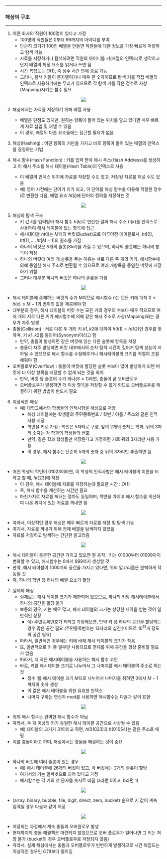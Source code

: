 -----
### 해싱의 구조
-----
1. 어떤 회사의 직원이 100명이 있다고 가정
   - 100명의 직원들은 0부터 99까지의 아이디를 부여
   - 단순히 크기가 100인 배열을 만들면 직원들에 대한 정보를 가장 빠르게 저장하고 탐색 가능
   - 자료를 저장하거나 탐색하려면 직원의 아이디를 키(배열의 인덱스)로 생각하고 단지 배열의 특정 요소를 읽거나 쓰면 됨
   - 시간 복잡도는 $O(1)$, 즉 상수 시간 안에 종료 가능
   - 그러나, 탐색 키들이 문자열이거나 매우 큰 숫자이므로 탐색 키를 직접 배열의 인덱스로 사용하기에는 무리가 있으므로 각 탐색 키를 작은 정수로 사상(Mapping)시키는 함수 필요
<div align="center">
<img src="https://github.com/user-attachments/assets/9c29b869-c595-4c18-a7bf-5aaa9bdefee8">
</div>

2. 해싱에서는 자료를 저장하기 위해 배열 사용
   - 배열은 단점도 있지만, 원하는 항목이 들어 있는 위치를 알고 있다면 매우 빠르게 자료 삽입 및 꺼낼 수 있음
   - 이 경우, 배열의 다른 요소들에는 접근할 필요가 없음

3. 해싱(Hashing) : 어떤 항목의 키만을 가지고 바로 항목이 들어 있는 배열의 인덱스를 결정하는 기법
4. 해시 함수(Hash Function) : 키를 입력 받아 해시 주소(Hash Address)를 생성하고 이 해시 주소를 해시 테이블(Hash Table)의 인덱스로 사용
   - 이 배열의 인덱스 위치에 자료를 저장할 수도 있고, 저장된 자료를 꺼낼 수도 있음
   - 예) 영어 사전에는 단어가 키가 되고, 이 단어를 해싱 함수를 이용해 적절한 정수 $i$로 변환한 다음, 배열 요소 $ht[i]$에 단어의 정의를 저장하는 것
<div align="center">
<img src="https://github.com/user-attachments/assets/4f394e3a-1523-4c3f-bf9a-e2f2bd2661d3">
</div>

5. 해싱의 탐색 구조
   - 키 값 $k$를 입력받아 해시 함수 $h(k)$로 연산한 결과 해시 주소 $h(k)$를 인덱스로 사용하여 해시 테이블에 있는 항목에 접근
   - 해시테이블 $ht$에는 $M$개의 버킷(Bucket)으로 이루어진 테이블로서, $ht[0], ht[1], ..., ht[M-1]$의 원소를 가짐
   - 하나의 버킷은 $S$개의 슬롯(Slot)을 가질 수 있으며, 하나의 슬롯에는 하나의 항목이 저장
   - 하나의 버킷에 여러 개 슬롯을 두는 이유는 서로 다른 두 개의 키가, 해시함수에 의해 동일한 해시 주소로 변환될 수 있으므로 여러 개항목을 동일한 버킷에 저장하기 위함
   - 그러나 대부분 하나의 버킷은 하나의 슬롯을 가짐
<div align="center">
<img src="https://github.com/user-attachments/assets/4b5b65fa-a489-42ba-b0b3-52dd680a74c5">
</div>

   - 해시 테이블에 존재하는 버킷의 수가 M이므로 해시함수 $h$는 모든 키에 대해 $0 ≤ h(x) ≤ M-1$의 범위의 값을 제공해야 함
   - 대부분의 경우, 해시 테이블의 버킷 수는 모든 키의 경우의 수보다 매우 작으므로 여러 개의 서로 다른 키가 해시함수에 의해 같은 해시 주소로 사상(Mapping)되는 경우가 자주 발생
   - 충돌(Collision) : 서로 다른 두 개의 키 $k1, k2$에 대하여 $h(k1) = h(k2)$인 경우를 뜻하며, 키 $k1, k2$를 동의어(Synonym)이라고 함
     + 만약, 충돌이 발생하면 같은 버킷에 있는 다른 슬롯에 항목을 저장
     + 충돌이 자주 발생하면 버킷 내부에서의 순차 탐색 시간이 길어져 탐색 성능이 저하될 수 있으므로 해시 함수를 수정해주거나 해시테이블의 크기를 적절히 조절해줘야 함
   - 오버플로우(Overflow) : 충돌이 버킷에 할당된 슬롯 수보다 많이 발생하게 되면 버킷에 더 이상 항목을 저장할 수 없게 되는 것을 의미
     + 만약, 버킷 당 슬롯의 수가 하나($S = 1$)라면, 충돌이 곧 오버플로우
     + 오버플로우가 발생하면 더 이상 항목을 저장할 수 없게 되므로 오버플로우를 해결하기 위한 방법이 반드시 필요

6. 이상적인 해싱
   - 예) 대학교에서의 학생들의 인적사항을 해싱으로 저장
     + 해싱 테이블에는 학생들의 주민등록번호 / 학번 / 이름 / 주소와 같은 인적 사항 저장
     + 학번을 키로 가정 : 학번은 5자리로 구성, 앞의 2개의 숫자는 학과, 뒤의 3자리 숫자는 각 학과의 학생들의 번호
     + 만약, 같은 학과 학생들만 저장된다고 가정하면 키로 뒤의 3자리만 사용 가능
     + 이 경우, 해시 함수는 단순히 5개의 숫자 중 뒤의 3자리만 추출하면 됨
<div align="center">
<img src="https://github.com/user-attachments/assets/158dfcac-1f91-4618-86d8-ea412a091fe0">
</div>

   - 어떤 학생의 학번이 01023이라면, 이 학생의 인적사항은 해시 테이블의 이름을 ht라고 할 때, $ht[23]$에 저장
     + 이 경우, 해시 테이블에 자료를 저장하는데 필요한 시간 : $O(1)$
     + 즉, 해시 함수를 계산하는 시간만 필요
     + 마찬가지로 자료를 꺼내는 절차도 돋일하며, 학번을 가지고 해시 함수를 게산하여 나온 위치에 있는 자료를 꺼내면 됨

<div align="center">
<img src="https://github.com/user-attachments/assets/87ab32ec-5143-4b3d-8d6c-c406842789d5">
</div>

   - 따라서, 이상적인 경우 해싱은 매우 빠르게 자료를 저장 및 탐색 가능
   - 여기서, 자료를 꺼내기 위해 전체 배열을 탐색하지 않았음
   - 자료를 저장하고 탐색하는 간단한 알고리즘
<div align="center">
<img src="https://github.com/user-attachments/assets/974dc5d2-f656-4627-8f04-e07cf0d252d4">
</div>

   - 해시 테이블이 충분한 공간만 가지고 있으면 잘 동작 : 키는 01000부터 01999까지 변화할 수 있고, 해시함수는 0에서 999까지 생성할 것
   - 만약, 해시 테이블이 1000개의 공간을 가지고 있다면, 위의 알고리즘은 완벽하게 작동될 것
   - 즉, 하나의 학번 당 하나의 배열 요소가 할당

7. 실제의 해싱
   - 실제로는 해시 테이블 크기가 제한되어 있으므로, 하나의 키당 해시테이블에서 하나의 공간을 할당 불가
   - 보통의 경우, 키는 매우 많고, 해시 테이블의 크기는 상당한 제약을 받는 것이 일반적인 상황
     + 예) 주민등록번호가 키라고 가정해보면, 만약 키 당 하나의 공간을 할당하는 경우 많은 공간 필요 (주민등록번호는 13자리의 십진수이므로 $10^{13}$개 정도의 공간 필요)
   - 따라서, 일반적인 경우에는 키에 비해 해시 테이블의 크기가 작음
   - 또, 일반적으로 키 중 일부만 사용되므로 전체를 위해 공간을 항상 준비할 필요가 없음
   - 따라서, 더 작은 해시테이블을 사용하는 해시 함수 고안
   - 바로, 키를 해시테이블 크기로 나누어서 그 나머지를 해시 테이블의 주소로 하는 것
     + 정수 $i$를 해시 테이블 크기 $M$으로 나누어서 나머지를 취하면 0에서 $M - 1$까지의 숫자 생성
     + 이 값은 해시 테이블을 위한 유효한 인덱스
     + 나머지 구하는 연산자 mod를 사용하면 해시함수는 다음과 같이 표현

<div align="center">
<img src="https://github.com/user-attachments/assets/e7a48723-5f1e-4d2d-83be-721ead05ad50">
</div>

   - 위의 해시 함수는 완벽한 해시 함수가 아님
   - 따라서, 두 개 이상의 키가 동일한 해시 테이블 공간으로 사상될 수 있음
     + 예) 테이블의 크기가 31이라고 하면, $h(01023)$과 $h(01054)$는 같은 주소로 매핑
   - 이를 충돌이라고 하며, 해싱에서는 충돌을 해결하는 것이 중요

<div align="center">
<img src="https://github.com/user-attachments/assets/21cf9e03-cf08-4b5a-aab2-3359efd1db21">
</div>

   - 하나의 버킷에 여러 슬롯이 있는 경우
     + 에) 해시 테이블에 26개의 버킷이 있고, 각 버킷에는 2개의 슬롯이 할당
     + 여기서의 키는 알파벳으로 되어 있다고 가정
     + 해시함수는 각 키의 첫 문자를 숫자로 바꿈 (a라면 0이고, b라면 1)
<div align="center">
<img src="https://github.com/user-attachments/assets/38fb13f9-4389-432a-8c8b-b8f3c3d0adf4">
</div>

   - (array, binary, bubble, file, digit, direct, zero, bucket) 순으로 키 값이 계속 입력될 경우 다음과 같이 저장
<div align="center">
<img src="https://github.com/user-attachments/assets/1cc33a42-26e9-4165-8578-6378b5ef7283">
</div>

   - 저장되는 과정에서 계속 충돌과 오버플로우 발생
   - 현재까지의 충돌 해결책은 마련되지 않았으므로 오버 플로우가 일어나면 그 키는 저장 불가 (bucket의 경우 오버플로우로 저장되지 않음)
   - 따라서, 실제 해싱에서는 충돌과 오버플로우가 빈번하게 발생하므로 시간 복잡도는 이상적인 경우인 $O(1)$보다 떨어짐


